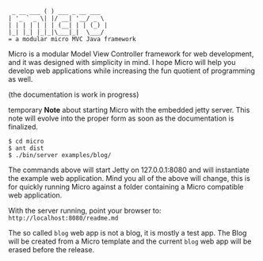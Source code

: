      _ __ ___ ( ) ___ _ __ ___  
    | '_ ` _ \| |/ __| '__/ _ \ 
    | | | | | | | (__| | | (_) |
    |_| |_| |_|_|\___|_|  \___/ 
    = a modular micro MVC Java framework

Micro is a modular Model View Controller framework for web development, and it was designed with simplicity in mind. I hope Micro will help you develop web applications while increasing the fun quotient of programming as well.

(the documentation is work in progress)

temporary **Note** about starting Micro with the embedded jetty server. This note will evolve into the proper form as soon as the documentation is finalized.

    $ cd micro
    $ ant dist
    $ ./bin/server examples/blog/

The commands above will start Jetty on 127.0.0.1:8080 and will instantiate the example web application. Mind you all of the above will change, this is for quickly running Micro against a folder containing a Micro compatible web application.   

With the server running, point your browser to: `http://localhost:8080/readme.md`

The so called `blog` web app is not a blog, it is mostly a test app. The Blog will be created from a Micro template and the current `blog` web app will be erased before the release.
